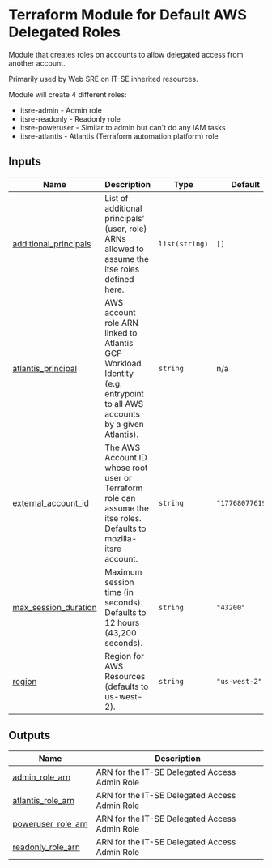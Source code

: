 <!-- BEGIN_TF_DOCS -->
# Terraform Module for Default AWS Delegated Roles
Module that creates roles on accounts to allow delegated access from another account.

Primarily used by Web SRE on IT-SE inherited resources.

Module will create 4 different roles:
- itsre-admin		- Admin role
- itsre-readonly	- Readonly role
- itsre-poweruser	- Similar to admin but can't do any IAM tasks
- itsre-atlantis	- Atlantis (Terraform automation platform) role

## Inputs

| Name | Description | Type | Default | Required |
|------|-------------|------|---------|:--------:|
| <a name="input_additional_principals"></a> [additional\_principals](#input\_additional\_principals) | List of additional principals' (user, role) ARNs allowed to assume the itse roles defined here. | `list(string)` | `[]` | no |
| <a name="input_atlantis_principal"></a> [atlantis\_principal](#input\_atlantis\_principal) | AWS account role ARN linked to Atlantis GCP Workload Identity (e.g. entrypoint to all AWS accounts by a given Atlantis). | `string` | n/a | yes |
| <a name="input_external_account_id"></a> [external\_account\_id](#input\_external\_account\_id) | The AWS Account ID whose root user or Terraform role can assume the itse roles. Defaults to mozilla-itsre account. | `string` | `"177680776199"` | no |
| <a name="input_max_session_duration"></a> [max\_session\_duration](#input\_max\_session\_duration) | Maximum session time (in seconds). Defaults to 12 hours (43,200 seconds). | `string` | `"43200"` | no |
| <a name="input_region"></a> [region](#input\_region) | Region for AWS Resources (defaults to us-west-2). | `string` | `"us-west-2"` | no |

## Outputs

| Name | Description |
|------|-------------|
| <a name="output_admin_role_arn"></a> [admin\_role\_arn](#output\_admin\_role\_arn) | ARN for the IT-SE Delegated Access Admin Role |
| <a name="output_atlantis_role_arn"></a> [atlantis\_role\_arn](#output\_atlantis\_role\_arn) | ARN for the IT-SE Delegated Access Admin Role |
| <a name="output_poweruser_role_arn"></a> [poweruser\_role\_arn](#output\_poweruser\_role\_arn) | ARN for the IT-SE Delegated Access Admin Role |
| <a name="output_readonly_role_arn"></a> [readonly\_role\_arn](#output\_readonly\_role\_arn) | ARN for the IT-SE Delegated Access Admin Role |
<!-- END_TF_DOCS -->

